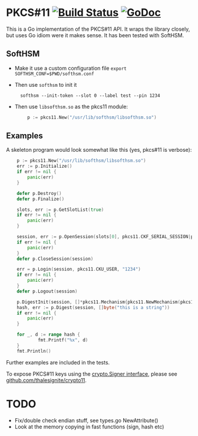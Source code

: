 # PKCS#11 [![Build Status](https://travis-ci.org/miekg/pkcs11.png?branch=master)](https://travis-ci.org/miekg/pkcs11) [![GoDoc](https://img.shields.io/badge/godoc-reference-blue.svg)](http://godoc.org/github.com/miekg/pkcs11)

This is a Go implementation of the PKCS#11 API. It wraps the library closely, but uses Go idiom
were it makes sense. It has been tested with SoftHSM.

## SoftHSM

* Make it use a custom configuration file `export SOFTHSM_CONF=$PWD/softhsm.conf`

* Then use `softhsm` to init it

        softhsm --init-token --slot 0 --label test --pin 1234

* Then use `libsofthsm.so` as the pkcs11 module:
```go
        p := pkcs11.New("/usr/lib/softhsm/libsofthsm.so")
```
## Examples

A skeleton program would look somewhat like this (yes, pkcs#11 is verbose):
```go
    p := pkcs11.New("/usr/lib/softhsm/libsofthsm.so")
    err := p.Initialize()
    if err != nil {
        panic(err)
    }

    defer p.Destroy()
    defer p.Finalize()

    slots, err := p.GetSlotList(true)
    if err != nil {
        panic(err)
    }

    session, err := p.OpenSession(slots[0], pkcs11.CKF_SERIAL_SESSION|pkcs11.CKF_RW_SESSION)
    if err != nil {
        panic(err)
    }
    defer p.CloseSession(session)

    err = p.Login(session, pkcs11.CKU_USER, "1234")
    if err != nil {
        panic(err)
    }
    defer p.Logout(session)

    p.DigestInit(session, []*pkcs11.Mechanism{pkcs11.NewMechanism(pkcs11.CKM_SHA_1, nil)})
    hash, err := p.Digest(session, []byte("this is a string"))
    if err != nil {
        panic(err)
    }

    for _, d := range hash {
            fmt.Printf("%x", d)
    }
    fmt.Println()
```
Further examples are included in the tests.

To expose PKCS#11 keys using the
[crypto.Signer interface](https://golang.org/pkg/crypto/#Signer),
please see [github.com/thalesignite/crypto11](https://github.com/thalesignite/crypto11).

# TODO

* Fix/double check endian stuff, see types.go NewAttribute()
* Look at the memory copying in fast functions (sign, hash etc)
